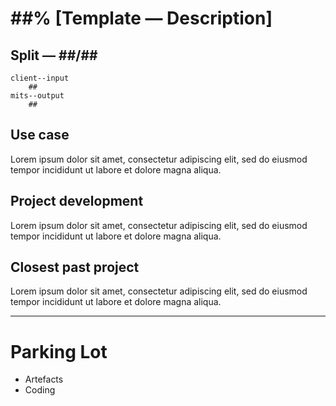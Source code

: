 # ##% [Template — Description]

## Split — ##/##
	client--input 
		##
	mits--output 
		##

## Use case
Lorem ipsum dolor sit amet, consectetur adipiscing elit, sed do eiusmod tempor incididunt ut labore et dolore magna aliqua.

## Project development
Lorem ipsum dolor sit amet, consectetur adipiscing elit, sed do eiusmod tempor incididunt ut labore et dolore magna aliqua.
	
## Closest past project
Lorem ipsum dolor sit amet, consectetur adipiscing elit, sed do eiusmod tempor incididunt ut labore et dolore magna aliqua.
	
---
# Parking Lot

- Artefacts
- Coding
